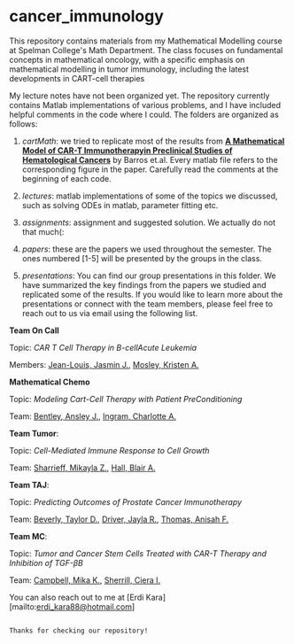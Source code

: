 # cancer_immunology
This repository contains materials from my Mathematical Modelling course at Spelman College's Math Department. The class focuses on fundamental concepts in mathematical oncology, 
with a specific emphasis on mathematical modelling in tumor immunology, including the latest developments in CART-cell therapies

My lecture notes have not been organized yet. The repository currently contains Matlab implementations of various problems, and I have included helpful 
comments in the code where I could. The folders are organized as follows:

1.  *cartMath*: we tried to replicate most of the results from **[A Mathematical Model of CAR-T Immunotherapyin Preclinical Studies of Hematological Cancers](https://pubmed.ncbi.nlm.nih.gov/34208323/)** by Barros et.al. Every matlab file refers to the corresponding figure in the paper. Carefully read the comments at the beginning of each code.

2.  *lectures*: matlab implementations of some of the topics we discussed, such as solving ODEs in matlab, parameter fitting etc.

3.  *assignments*: assignment and suggested solution. We actually do not that much(:

4.  *papers*: these are the papers we used throughout the semester. The ones numbered [1-5] will be presented by the groups in the class.

5.  *presentations*: You can find our group presentations in this folder. We have summarized the key findings from the papers we studied and replicated some of the results. If you would like to learn more about the presentations or connect with the team members, please feel free to reach out to us via email using the following list.


**Team On Call**

Topic: *CAR T Cell Therapy in B-cellAcute Leukemia*

Members: [Jean-Louis, Jasmin J.](mailto:jasmin.jeanlouis@spelman.edu), [Mosley, Kristen A.](mailto:kristen.mosley@spelman.edu)


**Mathematical Chemo**

Topic: *Modeling Cart-Cell Therapy with Patient PreConditioning*

Team: [Bentley, Ansley J.](mailto:abentle1@spelman.edu), [Ingram, Charlotte A.](mailto:cingram6@spelman.edu)

**Team Tumor**: 

Topic: *Cell-Mediated Immune Response to Cell Growth*

Team: [Sharrieff, Mikayla Z.](mailto:msharrie@spelman.edu), [Hall, Blair A.](mailto:bhall20@spelman.edu) 


**Team TAJ**: 

Topic: *Predicting Outcomes of Prostate Cancer Immunotherapy*

Team: [Beverly, Taylor D.](mailto:tbeverly@spelman.edu), [Driver, Jayla R.](mailto:jdriver@spelman.edu), [Thomas, Anisah F.](mailto:athom127@spelman.edu)


**Team MC**: 

Topic: *Tumor and Cancer Stem Cells Treated with CAR-T Therapy and Inhibition of TGF-βB*

Team: [Campbell, Mika K.](mailto:mikacampbell@spelman.edu), [Sherrill, Ciera I.](mailto:cierasherrill@spelman.edu)



You can also reach out to me at [Erdi Kara][mailto:erdi_kara88@hotmail.com]

                                                                                        
                                                                                        Thanks for checking our repository!
